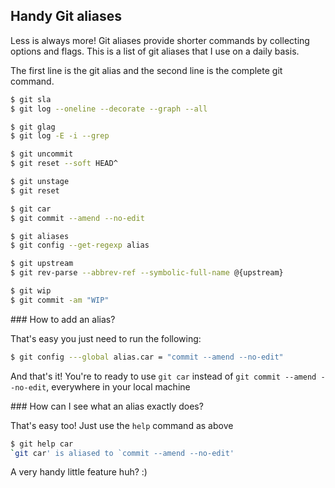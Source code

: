 ## Handy Git aliases

Less is always more! Git aliases provide shorter commands by collecting options and flags. This is a list of git aliases that I use on a daily basis. 

The first line is the git alias and the second line is the complete git command. 


```bash
$ git sla  
$ git log --oneline --decorate --graph --all 
```

```bash
$ git glag 
$ git log -E -i --grep
```

```bash
$ git uncommit 
$ git reset --soft HEAD^
```

```bash
$ git unstage 
$ git reset
```

```bash
$ git car
$ git commit --amend --no-edit
```

```bash
$ git aliases 
$ git config --get-regexp alias
```

```bash
$ git upstream 
$ git rev-parse --abbrev-ref --symbolic-full-name @{upstream}
```

```bash
$ git wip
$ git commit -am "WIP"
```


### How to add an alias? 

That's easy you just need to run the following:

```bash
$ git config ---global alias.car = "commit --amend --no-edit"
```

And that's it! You're to ready to use `git car` instead of `git commit --amend --no-edit`, everywhere in your local machine

### How can I see what an alias exactly does?

That's easy too! Just use the `help` command as above

```bash
$ git help car
`git car' is aliased to `commit --amend --no-edit'
```

A very handy little feature huh? :)



